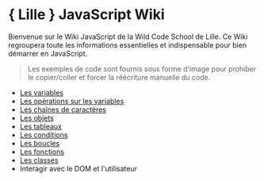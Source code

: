# { Lille } JavaScript Wiki

Bienvenue sur le Wiki JavaScript de la Wild Code School de Lille. Ce Wiki regroupera toute les informations essentielles et indispensable pour bien démarrer en JavaScript.

> Les exemples de code sont fournis sous forme d'image pour prohiber le copier/coller et forcer la réécriture manuelle du code.

* [Les variables](https://github.com/TresorDeKelloggS/Lille_JavaScript_Wiki/blob/master/md/variables/Les_Variables.md)
* [Les opérations sur les variables](https://github.com/TresorDeKelloggS/Lille_JavaScript_Wiki/blob/master/md/operation/Les_operations_sur_les_variables.md)
* [Les chaînes de caractères](https://github.com/TresorDeKelloggS/Lille_JavaScript_Wiki/blob/master/md/strings/Les_chaines_de_characteres.md)
* [Les objets](https://github.com/TresorDeKelloggS/Lille_JavaScript_Wiki/blob/master/md/objects/Les_objets.md)
* [Les tableaux](https://github.com/TresorDeKelloggS/Lille_JavaScript_Wiki/blob/master/md/tabs/Les_tableaux.md)
* [Les conditions](https://github.com/TresorDeKelloggS/Lille_JavaScript_Wiki/blob/master/md/conditions/Les_conditions.md)
* [Les boucles](https://github.com/TresorDeKelloggS/Lille_JavaScript_Wiki/blob/master/md/loops/Les_boucles.md)
* [Les fonctions](https://github.com/TresorDeKelloggS/Lille_JavaScript_Wiki/blob/master/md/functions/Les_fonctions.md)
* [Les classes](https://github.com/TresorDeKelloggS/Lille_JavaScript_Wiki/blob/master/md/class/Les_classes.md)
* Interagir avec le DOM et l'utilisateur
